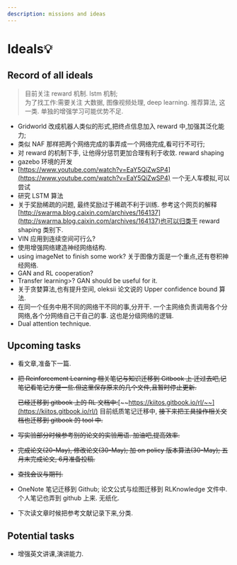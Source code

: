 ```yaml
---
description: missions and ideas
---
```


# Ideals💡

## Record of all ideals

> 目前关注 reward 机制. lstm 机制;  
> 为了找工作:需要关注 大数据, 图像视频处理, deep learning. 推荐算法, 这一类. 单独的增强学习可能优势不足.

* Gridworld 改成机器人类似的形式,把终点信息加入 reward 中,加强其泛化能力;
* 类似 NAF 那样把两个网络完成的事弄成一个网络完成,看可行不可行;
* 对 reward 的机制下手, 让他得分惩罚更加合理有利于收敛. reward shaping
* gazebo 环境的开发
* [https://www.youtube.com/watch?v=EaY5QiZwSP4](https://www.youtube.com/watch?v=EaY5QiZwSP4) 一个无人车模拟,可以尝试
* 研究 LSTM 算法
* 关于奖励稀疏的问题, 最终奖励过于稀疏不利于训练. 参考这个网页的解释[http://swarma.blog.caixin.com/archives/164137](http://swarma.blog.caixin.com/archives/164137)也可以归类于 reward shaping 类别下.
* VIN 应用到连续空间可行么?
* 使用增强网络建造神经网络结构.
* using imageNet to finish some work? 关于图像方面是一个重点,还有卷积神经网络.
* GAN and RL cooperation?
* Transfer learning&gt;? GAN should be useful for it.
* 关于贪婪算法,也有提升空间, oleksii 论文说的 Upper confidence bound 算法.
* 在同一个任务中用不同的网络干不同的事,分开干. 一个主网络负责调用各个分网络,各个分网络自己干自己的事. 这也是分级网络的逻辑.
* Dual attention technique.

## Upcoming tasks

* 看文章,准备下一篇.
* ~~把 Reinforcement Learning 相关笔记与知识迁移到 Gitbook 上 迁过去吧,记笔记看笔记方便一些.但这里保存原来的几个文件,且暂时停止更新.~~

  ~~已经迁移到 gitbook 上的 RL 文档中:~~[~~https://kiitos.gitbook.io/rl/~~](https://kiitos.gitbook.io/rl/) 目前纸质笔记迁移中, ~~接下来把工具操作相关文档也迁移到 gitbook 的 tool 中.~~

* ~~写实验部分时候参考别的论文的实验用语. 加油吧,提高效率.~~
* ~~完成论文\(20-May\), 修改论文\(30-May\); 加 on policy 版本算法\(30-May\); 五月末完成论文, 6月准备投稿.~~
* ~~查找会议与期刊.~~
* OneNote 笔记迁移到 Github; 论文公式与绘图迁移到 RLKnowledge 文件中.个人笔记也弄到 github 上来. 无纸化.
* 下次读文章时候把参考文献记录下来,分类.

## Potential tasks

* 增强英文讲课,演讲能力.

## 



